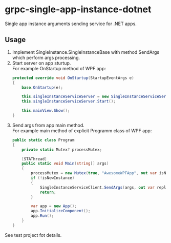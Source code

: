 # grpc-single-app-instance-dotnet
Single app instance arguments sending service for .NET apps.

## Usage
1. Implement SingleInstance.SingleInstanceBase with method SendArgs which perform args processing.
2. Start server on app sturtup.\
For example OnStartup method of WPF app:
    ```csharp
    protected override void OnStartup(StartupEventArgs e)
    {
        base.OnStartup(e);

        this.singleInstanceServiceServer = new SingleInstanceServiceServer(new SingleInstantServiceImpl());
        this.singleInstanceServiceServer.Start();

        this.mainView.Show();
    }
    ```
3. Send args from app main method.\
For example main method of explicit Programm class of WPF app:
    ```csharp
    public static class Program
    {
        private static Mutex? processMutex;

        [STAThread]
        public static void Main(string[] args)
        {
            processMutex = new Mutex(true, "AwesomeWPFApp", out var isNewInstance);
            if (!isNewInstance)
            {
                SingleInstanceServiceClient.SendArgs(args, out var replyMessage);
                return;
            }

            var app = new App();
            app.InitializeComponent();
            app.Run();
        }
    }
    ```
See test project fot details.